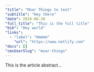 ```yaml
---
"title": "Moar Things to test"
"subtitle": "Hey there"
"date": 2010-06-30 
"full_title": "This is the full title"
"bib": "Hey world"
"links":
  - "label": "Hmmmm"
    "url": "https://www.netlify.com"
"docs": []
"cmsUserSlug": "moar-things"
---
```


This is the article abstract...
